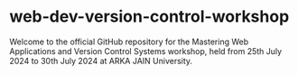 # web-dev-version-control-workshop
Welcome to the official GitHub repository for the Mastering Web Applications and Version Control Systems workshop, held from 25th July 2024 to 30th July 2024 at ARKA JAIN University.
